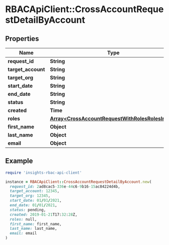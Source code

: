 # RBACApiClient::CrossAccountRequestDetailByAccount

## Properties

| Name | Type | Description | Notes |
| ---- | ---- | ----------- | ----- |
| **request_id** | **String** |  | [optional] |
| **target_account** | **String** |  | [optional] |
| **target_org** | **String** |  | [optional] |
| **start_date** | **String** |  | [optional] |
| **end_date** | **String** |  | [optional] |
| **status** | **String** |  | [optional] |
| **created** | **Time** |  | [optional] |
| **roles** | [**Array&lt;CrossAccountRequestWithRolesRolesInner&gt;**](CrossAccountRequestWithRolesRolesInner.md) |  | [optional] |
| **first_name** | **Object** |  | [optional] |
| **last_name** | **Object** |  | [optional] |
| **email** | **Object** |  | [optional] |

## Example

```ruby
require 'insights-rbac-api-client'

instance = RBACApiClient::CrossAccountRequestDetailByAccount.new(
  request_id: 2ad8cac5-336e-44c6-9b16-15ac84224d4b,
  target_account: 12345,
  target_org: 12345,
  start_date: 01/01/2021,
  end_date: 01/01/2021,
  status: pending,
  created: 2019-01-21T17:32:28Z,
  roles: null,
  first_name: first_name,
  last_name: last_name,
  email: email
)
```

